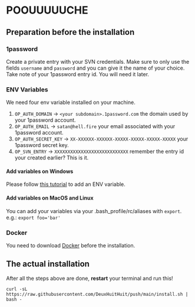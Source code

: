# POOUUUUUCHE

## Preparation before the installation

### 1password
Create a private entry with your SVN credentials. Make sure to only use the fields `username` and `password` and you can give it the name of your choice. Take note of your 1password entry id. You will need it later.

### ENV Variables
We need four env variable installed on your machine.
1. `OP_AUTH_DOMAIN` -> `<your subdomain>.1password.com` the domain used by your 1password account.
2. `OP_AUTH_EMAIL` -> `satan@hell.fire` your email associated with your 1password account.
3. `OP_AUTH_SECRET_KEY` -> `XX-XXXXXX-XXXXXX-XXXXX-XXXXX-XXXXX-XXXXX` your 1password secret key.
4. `OP_SVN_ENTRY` -> `XXXXXXXXXXXXXXXXXXXXXXXXXXXX` remember the entry id your created earlier? This is it.

#### Add variables on Windows
Please follow [this tutorial](https://phoenixnap.com/kb/windows-set-environment-variable#ftoc-heading-4) to add an ENV variable.

#### Add variables on MacOS and Linux
You can add your variables via your .bash_profile/rc/aliases with `export`. e.g.: `export foo='bar'`

### Docker
You need to download [Docker](https://www.docker.com/products/docker-desktop) before the installation.

## The actual installation
After all the steps above are done, **restart** your terminal and run this!

```
curl -sL https://raw.githubusercontent.com/DeuxHuitHuit/push/main/install.sh | bash -
```
